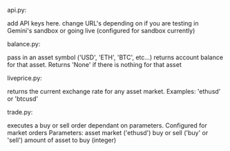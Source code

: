 api.py:

add API keys here.
change URL's depending on if you are testing in Gemini's sandbox or going live (configured for sandbox currently)


balance.py:

pass in an asset symbol ('USD', 'ETH', 'BTC', etc...) returns account balance for that asset.
Returns 'None' if there is nothing for that asset


liveprice.py:

returns the current exchange rate for any asset market. Examples: 'ethusd' or 'btcusd'


trade.py:

executes a buy or sell order dependant on parameters. Configured for market orders
Parameters: asset market ('ethusd')
            buy or sell ('buy' or 'sell')
            amount of asset to buy (integer)